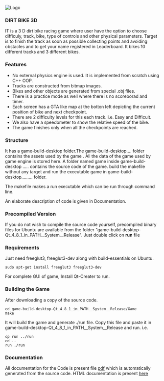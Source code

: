 ![Logo](https://cloud.githubusercontent.com/assets/5080310/13088108/f4238158-d510-11e5-867e-c2a64675cb52.jpg)
### DIRT BIKE 3D

IT is a 3 D dirt bike racing game where user have the option to choose difficuly, track, bike, type of controls and other physical parameters. Target is to finish the track as soon as possible collecting points and avoiding obstacles and to get your name registered in Leaderboard. It bikes 10 different tracks and 3 different bikes.

### Features
- No external physics engine is used. It is implemented from scratch using C++ OOP.
- Tracks are constructed from bitmap images. 
- Bikes and other objects are generated from special .obj files.
- There is a practice mode as well where there is no scoreborad and timer.
- Each screen has a GTA like map at the botton left depicting the current position of bike and next checkpoint.
- There are 2 difficulty levels for this each track. i.e. Easy and Difficult.
- We also have a speedometer to show the relative speed of the bike.
- The game finishes only when all the checkpoints are reached.


### Structure

It has a game-build-desktop folder.The game-build-desktop....  folder contains the assets used by the game . All the data of the game used by game engine is stored here.  A folder named game inside game-build-desktop ..... contains the source code of the game. build the makefile without any target and run the exceutable game in game-build-desktop......... folder.

The makefile makes a run executable which can be run through command line.

An elaborate description of code is given in Documentation.


### Precompiled Version

If you do not wish to compile the source code yourself, precompiled binary files for Ubuntu are available from the folder "game-build-desktop-Qt_4_8_1_in_PATH__System__Release".
Just double click on **run** file 


### Requirements
Just need freeglut3, freeglut3-dev along with build-essentials on Ubuntu. 

```
sudo apt-get install freeglut3 freeglut3-dev
```

For complete GUI of game, Install Qt-Creater to run. 


### Building the Game

After downloading a copy of the source code.

```
cd game-build-desktop-Qt_4_8_1_in_PATH__System__Release/Game
make
```
It will build the game and generate ./run file.
Copy this file and paste it in game-build-desktop-Qt_4_8_1_in_PATH__System__Release and run. i.e.
```
cp run ../run
cd ..
run ./run
```

### Documentation

All documentation for the Code is present file [pdf](https://github.com/devanshdalal/DirtBike_Racing_game_3D/blob/master/Documentation.pdf) which is automatically generated from the source code. HTML documentation is present [here](https://github.com/devanshdalal/DirtBike_Racing_game_3D/tree/master/game-build-desktop-Qt_4_8_1_in_PATH__System__Release/Game/html)
